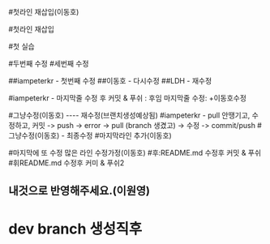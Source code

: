 #첫라인 재삽입(이동호)

#첫라인 재삽입

#첫 실습

#두번째 수정
#세번째 수정

##iampeterkr - 첫번째 수정
##이동호 - 다시수정
##LDH - 재수정

#iampeterkr - 마지막줄 수정 후 커밋 & 푸쉬  : 후임 마지막줄 수정: +이동호수정

#그냥수정(이동호) ---- 재수정(브랜치생성예상됨)
#iampeterkr - pull 안땡기고, 수정하고, 커밋 -> push -> error -> pull (branch 생겼고) -> 수정 -> commit/push
#그냥수정(이동호) - 최종수정
#마지막라인 추가(이동호)

#마지막에 또 수정 많은 라인 수정가정(이동호)
#후:README.md 수정후 커밋 & 푸쉬
#휘README.md 수정후 커미 & 푸쉬2



## 내것으로 반영해주세요.(이원영)
# dev branch 생성직후
